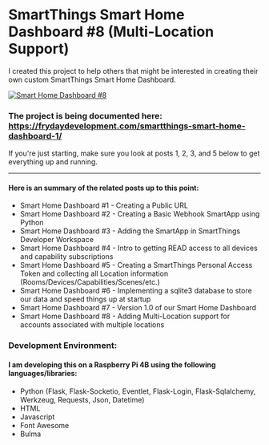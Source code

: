 # SmartThings Smart Home Dashboard #8 (Multi-Location Support)
I created this project to help others that might be interested in creating their own custom SmartThings Smart Home Dashboard.

[![Smart Home Dashboard #8](https://i2.wp.com/frydaydevelopment.com/wp-content/uploads/2021/10/SHD-Multi-Home.png?w=288&ssl=1 "Smart Home Dashboard - Multi-Location Support")](https://https://frydaydevelopment.com/smartthings-smart-home-dashboard-8/)

### The project is being documented here:  https://frydaydevelopment.com/smartthings-smart-home-dashboard-1/
If you're just starting, make sure you look at posts 1, 2, 3, and 5 below to get everything up and running.

***
#### Here is an summary of the related posts up to this point:

- Smart Home Dashboard #1 - Creating a Public URL
- Smart Home Dashboard #2 - Creating a Basic Webhook SmartApp using Python
- Smart Home Dashboard #3 - Adding the SmartApp in SmartThings Developer Workspace
- Smart Home Dashboard #4 - Intro to getting READ access to all devices and capability subscriptions
- Smart Home Dashboard #5 - Creating a SmartThings Personal Access Token and collecting all Location information (Rooms/Devices/Capabilities/Scenes/etc.)
- Smart Home Dashboard #6 - Implementing a sqlite3 database to store our data and speed things up at startup
- Smart Home Dashboard #7 - Version 1.0 of our Smart Home Dashboard
- Smart Home Dashboard #8 - Adding Multi-Location support for accounts associated with multiple locations


### Development Environment:
#### I am developing this on a Raspberry Pi 4B using the following languages/libraries:
- Python (Flask, Flask-Socketio, Eventlet, Flask-Login, Flask-Sqlalchemy, Werkzeug, Requests, Json, Datetime)
- HTML
- Javascript
- Font Awesome
- Bulma
	
